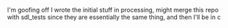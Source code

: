 I'm goofing off
I wrote the initial stuff in processing, might merge this repo with sdl_tests since they are essentially the same thing, and then I'll be in c
